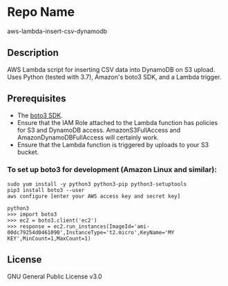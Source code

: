 Repo Name
=========
aws-lambda-insert-csv-dynamodb

Description
---------------
AWS Lambda script for inserting CSV data into DynamoDB on S3 upload. Uses Python (tested with 3.7), Amazon's boto3 SDK, and a Lambda trigger.

Prerequisites
---------------
* The [boto3 SDK](https://aws.amazon.com/sdk-for-python/).
* Ensure that the IAM Role attached to the Lambda function has policies for S3 and DynamoDB access. AmazonS3FullAccess and AmazonDynamoDBFullAccess will certainly work.
* Ensure that the Lambda function is triggered by uploads to your S3 bucket.

### To set up boto3 for development (Amazon Linux and similar):
```
sudo yum install -y python3 python3-pip python3-setuptools
pip3 install boto3 --user
aws configure [enter your AWS access key and secret key]

python3
>>> import boto3
>>> ec2 = boto3.client('ec2')
>>> response = ec2.run_instances(ImageId='ami-00dc79254d0461090',InstanceType='t2.micro',KeyName='MY KEY',MinCount=1,MaxCount=1)
```

License
---------------
GNU General Public License v3.0
